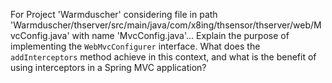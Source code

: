 For Project 'Warmduscher' considering file in path 'Warmduscher/thserver/src/main/java/com/x8ing/thsensor/thserver/web/MvcConfig.java' with name 'MvcConfig.java'... Explain the purpose of implementing the `WebMvcConfigurer` interface. What does the `addInterceptors` method achieve in this context, and what is the benefit of using interceptors in a Spring MVC application?